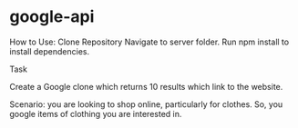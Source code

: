 # google-api

How to Use: 
Clone Repository
Navigate to server folder.
Run npm install to install dependencies.


Task

Create a Google clone which returns 10 results which link to the website.

Scenario: you are looking to shop online, particularly for clothes. So, you google items of clothing you are interested in.
